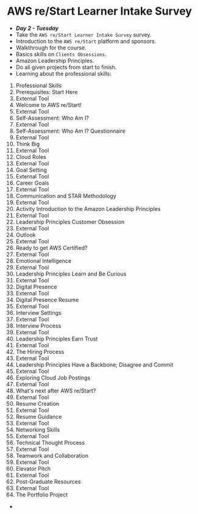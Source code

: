 # AWS re/Start Learner Intake Survey
- ***Day 2 - Tuesday***
- Take the `AWS re/Start Learner Intake Survey` survey.
- Introduction to the `AWS re/Start` platform and sponsors.
- Walkthrough for the course.
- Basics skills on `Clients Obsessions`.
- Amazon Leadership Principles.
- Do all given projects from start to finish.
- Learning about the professional skills:

1. Professional Skills
2. Prerequisites: Start Here
3. External Tool
4. Welcome to AWS re/Start!
5. External Tool
6. Self-Assessment: Who Am I?
7. External Tool
8. Self-Assessment: Who Am I? Questionnaire
9. External Tool
10. Think Big
11. External Tool
12. Cloud Roles
13. External Tool
14. Goal Setting
15. External Tool
16. Career Goals
17. External Tool
18. Communication and STAR Methodology
19. External Tool
20. Activity Introduction to the Amazon Leadership Principles
21. External Tool
22. Leadership Principles Customer Obsession
23. External Tool
24. Outlook
25. External Tool
26. Ready to get AWS Certified?
27. External Tool
28. Emotional Intelligence
29. External Tool
30. Leadership Principles Learn and Be Curious
31. External Tool
32. Digital Presence
33. External Tool
34. Digital Presence Resume
35. External Tool
36. Interview Settings
37. External Tool
38. Interview Process
39. External Tool
40. Leadership Principles Earn Trust
41. External Tool
42. The Hiring Process
43. External Tool
44. Leadership Principles Have a Backbone; Disagree and Commit
45. External Tool
46. Exploring Cloud Job Postings
47. External Tool
48. What's next after AWS re/Start?
49. External Tool
50. Resume Creation
51. External Tool
52. Resume Guidance
53. External Tool
54. Networking Skills
55. External Tool
56. Technical Thought Process
57. External Tool
58. Teamwork and Collaboration
59. External Tool
60. Elevator Pitch
61. External Tool
62. Post-Graduate Resources
63. External Tool
64. The Portfolio Project

- 